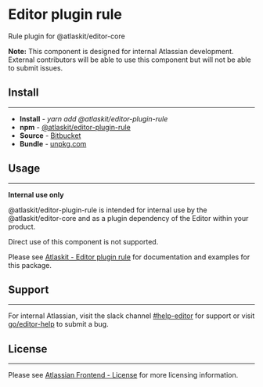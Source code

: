 # Editor plugin rule

Rule plugin for @atlaskit/editor-core

**Note:** This component is designed for internal Atlassian development.
External contributors will be able to use this component but will not be able to submit issues.

## Install
---
- **Install** - *yarn add @atlaskit/editor-plugin-rule*
- **npm** - [@atlaskit/editor-plugin-rule](https://www.npmjs.com/package/@atlaskit/editor-plugin-rule)
- **Source** - [Bitbucket](https://bitbucket.org/atlassian/atlassian-frontend/src/master/packages/editor/editor-plugin-rule)
- **Bundle** - [unpkg.com](https://unpkg.com/@atlaskit/editor-plugin-rule/dist/)

## Usage
---
**Internal use only**

@atlaskit/editor-plugin-rule is intended for internal use by the @atlaskit/editor-core and as a plugin dependency of the Editor within your product.

Direct use of this component is not supported.

Please see [Atlaskit - Editor plugin rule](https://atlaskit.atlassian.com/packages/editor/editor-plugin-rule) for documentation and examples for this package.

## Support
---
For internal Atlassian, visit the slack channel [#help-editor](https://atlassian.slack.com/archives/CFG3PSQ9E) for support or visit [go/editor-help](https://go/editor-help) to submit a bug.
## License
---
 Please see [Atlassian Frontend - License](https://hello.atlassian.net/wiki/spaces/AF/pages/2589099144/Documentation#License) for more licensing information.